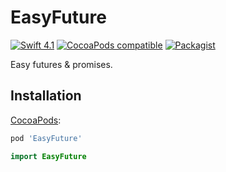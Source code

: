 # EasyFuture
[![Swift 4.1](https://img.shields.io/badge/Swift-4.1-orange.svg?style=flat)](https://developer.apple.com/swift/)
[![CocoaPods compatible](https://img.shields.io/cocoapods/v/UIImagePlusPDF.svg)](https://cocoapods.org/pods/UIImagePlusPDF)
[![Packagist](https://img.shields.io/packagist/l/doctrine/orm.svg)]()

Easy futures & promises.

## Installation

[CocoaPods](http://www.cocoapods.org):

``` ruby
pod 'EasyFuture'
```

``` swift
import EasyFuture
```
